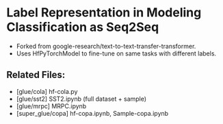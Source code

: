 # Label Representation in Modeling Classification as Seq2Seq

- Forked from google-research/text-to-text-transfer-transformer.
- Uses HfPyTorchModel to fine-tune on same tasks with different labels.

## Related Files:
- [glue/cola] hf-cola.py
- [glue/sst2] SST2.ipynb (full dataset + sample)
- [glue/mrpc] MRPC.ipynb
- [super_glue/copa] hf-copa.ipynb, Sample-copa.ipynb

